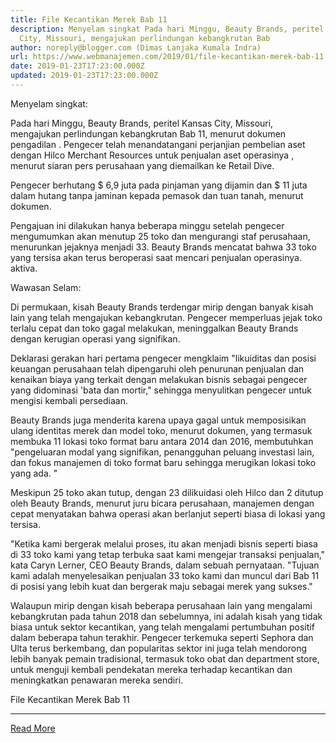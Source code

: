 ```yaml
---
title: File Kecantikan Merek Bab 11
description: Menyelam singkat Pada hari Minggu, Beauty Brands, peritel Kansas
  City, Missouri, mengajukan perlindungan kebangkrutan Bab
author: noreply@blogger.com (Dimas Lanjaka Kumala Indra)
url: https://www.webmanajemen.com/2019/01/file-kecantikan-merek-bab-11.html
date: 2019-01-23T17:23:00.000Z
updated: 2019-01-23T17:23:00.000Z
---
```


Menyelam singkat: 
  
  
  Pada hari Minggu, Beauty Brands, peritel Kansas City, Missouri, mengajukan perlindungan kebangkrutan Bab 11, menurut dokumen pengadilan .  Pengecer telah menandatangani perjanjian pembelian aset dengan Hilco Merchant Resources untuk penjualan aset operasinya , menurut siaran pers perusahaan yang diemailkan ke Retail Dive. 
  
  Pengecer berhutang $ 6,9 juta pada pinjaman yang dijamin dan $ 11 juta dalam hutang tanpa jaminan kepada pemasok dan tuan tanah, menurut dokumen. 
  
  Pengajuan ini dilakukan hanya beberapa minggu setelah pengecer mengumumkan akan menutup 25 toko dan mengurangi staf perusahaan, menurunkan jejaknya menjadi 33. Beauty Brands mencatat bahwa 33 toko yang tersisa akan terus beroperasi saat mencari penjualan operasinya. aktiva. 
  
  



  



  
  Wawasan Selam: 
  
  Di permukaan, kisah Beauty Brands terdengar mirip dengan banyak kisah lain yang telah mengajukan kebangkrutan.  Pengecer memperluas jejak toko terlalu cepat dan toko gagal melakukan, meninggalkan Beauty Brands dengan kerugian operasi yang signifikan. 
  
  Deklarasi gerakan hari pertama pengecer mengklaim "likuiditas dan posisi keuangan perusahaan telah dipengaruhi oleh penurunan penjualan dan kenaikan biaya yang terkait dengan melakukan bisnis sebagai pengecer yang didominasi 'bata dan mortir," sehingga menyulitkan pengecer untuk mengisi kembali persediaan. 
  
  Beauty Brands juga menderita karena upaya gagal untuk memposisikan ulang identitas merek dan model toko, menurut dokumen, yang termasuk membuka 11 lokasi toko format baru antara 2014 dan 2016, membutuhkan "pengeluaran modal yang signifikan, penangguhan peluang investasi lain, dan fokus manajemen di toko format baru sehingga merugikan lokasi toko yang ada. " 
  
  Meskipun 25 toko akan tutup, dengan 23 dilikuidasi oleh Hilco dan 2 ditutup oleh Beauty Brands, menurut juru bicara perusahaan, manajemen dengan cepat menyatakan bahwa operasi akan berlanjut seperti biasa di lokasi yang tersisa. 
  
  "Ketika kami bergerak melalui proses, itu akan menjadi bisnis seperti biasa di 33 toko kami yang tetap terbuka saat kami mengejar transaksi penjualan," kata Caryn Lerner, CEO Beauty Brands, dalam sebuah pernyataan.  "Tujuan kami adalah menyelesaikan penjualan 33 toko kami dan muncul dari Bab 11 di posisi yang lebih kuat dan bergerak maju sebagai merek yang sukses." 
  
  Walaupun mirip dengan kisah beberapa perusahaan lain yang mengalami kebangkrutan pada tahun 2018 dan sebelumnya, ini adalah kisah yang tidak biasa untuk sektor kecantikan, yang telah mengalami pertumbuhan positif dalam beberapa tahun terakhir.  Pengecer terkemuka seperti Sephora dan Ulta terus berkembang, dan popularitas sektor ini juga telah mendorong lebih banyak pemain tradisional, termasuk toko obat dan department store, untuk menguji kembali pendekatan mereka terhadap kecantikan dan meningkatkan penawaran mereka sendiri. 
  
  
  
  
  File Kecantikan Merek Bab 11<hr/> <a href="https://www.webmanajemen.com/2019/01/file-kecantikan-merek-bab-11.html" rel="follow" class="button" id="read-more">Read More</a>